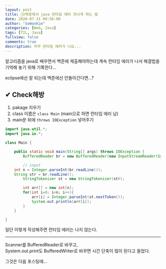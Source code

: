 ```yaml
---
layout: post
title: 🤦‍♀️백준에서 java 런타임 에러 안나게 하는 법
date: 2020-07-31 09:56:00
author: "SeWonKim"
categories: [Web, Java]
tags: [TIL, Java]
fullview: false
comments: true
description: 자꾸 런타임 에러가 나요...
---
```


알고리즘을 java로 배우면서 백준에 제출해야하는데 계속 런타임 에러가 나서 해결법을 기억해 놓기 위해 기록한다...

eclipse에선 잘 되는데 백준에선 안돌아간다면...?

## ✔ Check해방

1. pakage 지우기
2. class 이름은 `class Main` (main으로 하면 런타임 에러 남)
3. main문 뒤에 `throws IOException` 넣어주기

```java
import java.util.*;
import java.io.*;

class Main {

	public static void main(String[] args) throws IOException {
		BufferedReader br = new BufferedReader(new InputStreamReader(System.in));

		// input
    int n = Integer.parseInt(br.readLine());
    String str = br.readLine();
		StringTokenizer st = new StringTokenizer(str);

		int arr[] = new int[n];
		for(int i=0; i<n; i++){
			arr[i] = Integer.parseInt(st.nextToken());
			System.out.println(arr[i]);
		}
	}

}
```

일단 이렇게 작성해주면 런타임 에러는 나지 않는다.

---

Scanner를 BufferedReader로 바꾸고,  
System.out.print도 BufferedWriter로 바꾸면 시간 단축이 많이 된다고 들었다.

그것은 다음 포스팅에...
